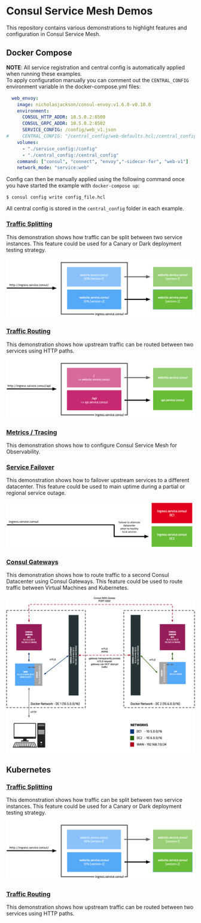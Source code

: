 # Consul Service Mesh Demos
This repository contains various demonstrations to highlight features and configuration in Consul Service Mesh.

## Docker Compose
**NOTE**: All service registration and central config is automatically applied when running these examples.  
To apply configuration manually you can comment out the `CENTRAL_CONFIG` environment variable in the docker-compose.yml files:
```yaml
  web_envoy:
    image: nicholasjackson/consul-envoy:v1.6.0-v0.10.0
    environment:
      CONSUL_HTTP_ADDR: 10.5.0.2:8500
      CONSUL_GRPC_ADDR: 10.5.0.2:8502
      SERVICE_CONFIG: /config/web_v1.json
#     CENTRAL_CONFIG: "/central_config/web-defaults.hcl;/central_config/api-defaults.hcl;/central_config/api-v1-defaults.hcl;/central_config/api-v2-defaults.hcl;/central_config/api-router.hcl"
    volumes:
      - "./service_config:/config"
      - "./central_config:/central_config"
    command: ["consul", "connect", "envoy","-sidecar-for", "web-v1"]
    network_mode: "service:web"
```

Config can then be manually applied using the following command once you have started the example with `docker-compose up`:
```
$ consul config write config_file.hcl
```

All central config is stored in the `central_config` folder in each example.

### [Traffic Splitting](traffic_split/)
This demonstration shows how traffic can be split between two service instances. This feature could be used for a Canary or Dark deployment testing strategy.

![](traffic_split/images/shifting_1.png)

### [Traffic Routing](traffic_routing/)
This demonstration shows how upstream traffic can be routed between two services using HTTP paths.

![](traffic_routing/images/routing.png)

### [Metrics / Tracing](metrics_tracing/)
This demonstration shows how to configure Consul Service Mesh for Observability.


### [Service Failover](failover/)
This demonstration shows how to failover upstream services to a different datacenter. This feature could be used to main uptime during a partial or regional service outage.

![](failover/images/failover.png)

### [Consul Gateways](gateways/)
This demonstration shows how to route traffic to a second Consul Datacenter using Consul Gateways. This feature could be used to route traffic between Virtual Machines and Kubernetes.

![](gateways/images/gateways.png)

## Kubernetes

### [Traffic Splitting](kubernetes/traffic_splitting/)
This demonstration shows how traffic can be split between two service instances. This feature could be used for a Canary or Dark deployment testing strategy.

![](traffic_split/images/shifting_1.png)

### [Traffic Routing](kubernetes/traffic_routing/)
This demonstration shows how upstream traffic can be routed between two services using HTTP paths.
